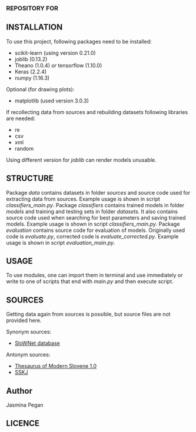 ### REPOSITORY FOR 

## INSTALLATION
To use this project, following packages need to be installed:
* scikit-learn (using version 0.21.0)
* joblib (0.13.2)
* Theano (1.0.4) _or_ tensorflow (1.10.0)
* Keras (2.2.4)
* numpy (1.16.3)

Optional (for drawing plots):
* matplotlib (used version 3.0.3)

If recollecting data from sources and rebuilding datasets following libraries are needed:
* re
* csv
* xml
* random

Using different version for _joblib_ can render models unusable.

## STRUCTURE
Package _data_ contains datasets in folder _sources_ and source code 
used for extracting data from sources. Example usage is shown in script *classifiers_main.py*.
Package _classifiers_ contains trained models in folder _models_ and
training and testing sets in folder _datasets_. It also contains 
source code used when searching for best parameters and saving trained models.
Example usage is shown in script *classifiers_main.py*.
Package _evaluation_ contains source code for evaluation of models.
Originally used code is _evaluate.py_, corrected code is *evaluate_corrected.py*.
Example usage is shown in script *evaluation_main.py*.

## USAGE
To use modules, one can import them in terminal and use immediately
or write to one of scripts that end with _main.py_ and then execute script.

## SOURCES
Getting data again from sources is possible, but source files are not provided here.

Synonym sources:
* [SloWNet database](https://www.clarin.si/repository/xmlui/handle/11356/1026)

Antonym sources:
* [Thesaurus of Modern Slovene 1.0](https://www.clarin.si/repository/xmlui/handle/11356/1166)
* [SSKJ](https://fran.si/)

## Author
Jasmina Pegan

## LICENCE
